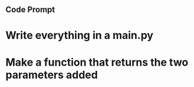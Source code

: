 ## Code Prompt
# Write everything in a main.py
# Make a function that returns the two parameters added
#
